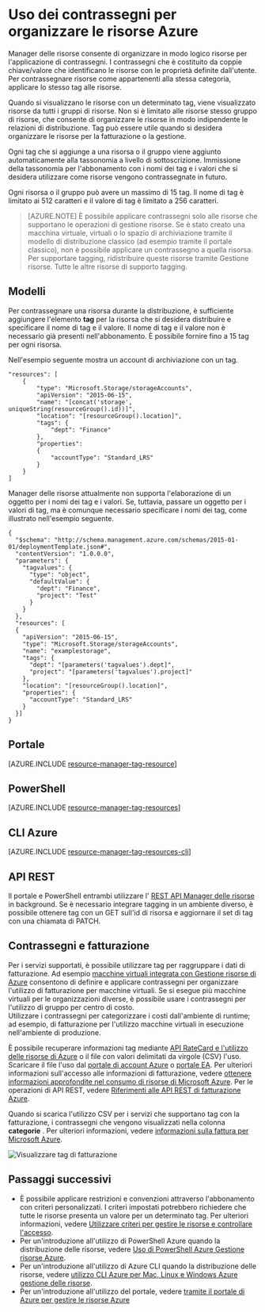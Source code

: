 <properties
    pageTitle="Uso dei contrassegni per organizzare le risorse Azure | Microsoft Azure"
    description="Viene illustrato come applicare contrassegni per organizzare le risorse per la fatturazione e la gestione."
    services="azure-resource-manager"
    documentationCenter=""
    authors="tfitzmac"
    manager="timlt"
    editor="tysonn"/>

<tags
    ms.service="azure-resource-manager"
    ms.workload="multiple"
    ms.tgt_pltfrm="AzurePortal"
    ms.devlang="na"
    ms.topic="article"
    ms.date="10/08/2016"
    ms.author="tomfitz"/>


# <a name="using-tags-to-organize-your-azure-resources"></a>Uso dei contrassegni per organizzare le risorse Azure

Manager delle risorse consente di organizzare in modo logico risorse per l'applicazione di contrassegni. I contrassegni che è costituito da coppie chiave/valore che identificano le risorse con le proprietà definite dall'utente. Per contrassegnare risorse come appartenenti alla stessa categoria, applicare lo stesso tag alle risorse.

Quando si visualizzano le risorse con un determinato tag, viene visualizzato risorse da tutti i gruppi di risorse. Non si è limitato alle risorse stesso gruppo di risorse, che consente di organizzare le risorse in modo indipendente le relazioni di distribuzione. Tag può essere utile quando si desidera organizzare le risorse per la fatturazione o la gestione.

Ogni tag che si aggiunge a una risorsa o il gruppo viene aggiunto automaticamente alla tassonomia a livello di sottoscrizione. Immissione della tassonomia per l'abbonamento con i nomi dei tag e i valori che si desidera utilizzare come risorse vengono contrassegnate in futuro.

Ogni risorsa o il gruppo può avere un massimo di 15 tag. Il nome di tag è limitato ai 512 caratteri e il valore di tag è limitato a 256 caratteri.

> [AZURE.NOTE] È possibile applicare contrassegni solo alle risorse che supportano le operazioni di gestione risorse. Se è stato creato una macchina virtuale, virtuali o lo spazio di archiviazione tramite il modello di distribuzione classico (ad esempio tramite il portale classico), non è possibile applicare un contrassegno a quella risorsa. Per supportare tagging, ridistribuire queste risorse tramite Gestione risorse. Tutte le altre risorse di supporto tagging.

## <a name="templates"></a>Modelli

Per contrassegnare una risorsa durante la distribuzione, è sufficiente aggiungere l'elemento **tag** per la risorsa che si desidera distribuire e specificare il nome di tag e il valore. Il nome di tag e il valore non è necessario già presenti nell'abbonamento. È possibile fornire fino a 15 tag per ogni risorsa.

Nell'esempio seguente mostra un account di archiviazione con un tag.

    "resources": [
        {
            "type": "Microsoft.Storage/storageAccounts",
            "apiVersion": "2015-06-15",
            "name": "[concat('storage', uniqueString(resourceGroup().id))]",
            "location": "[resourceGroup().location]",
            "tags": {
                "dept": "Finance"
            },
            "properties": 
            {
                "accountType": "Standard_LRS"
            }
        }
    ]

Manager delle risorse attualmente non supporta l'elaborazione di un oggetto per i nomi dei tag e i valori. Se, tuttavia, passare un oggetto per i valori di tag, ma è comunque necessario specificare i nomi dei tag, come illustrato nell'esempio seguente.

    {
      "$schema": "http://schema.management.azure.com/schemas/2015-01-01/deploymentTemplate.json#",
      "contentVersion": "1.0.0.0",
      "parameters": {
        "tagvalues": {
          "type": "object",
          "defaultValue": {
            "dept": "Finance",
            "project": "Test"
          }
        }
      },
      "resources": [
      {
        "apiVersion": "2015-06-15",
        "type": "Microsoft.Storage/storageAccounts",
        "name": "examplestorage",
        "tags": {
          "dept": "[parameters('tagvalues').dept]",
          "project": "[parameters('tagvalues').project]"
        },
        "location": "[resourceGroup().location]",
        "properties": {
          "accountType": "Standard_LRS"
        }
      }]
    }


## <a name="portal"></a>Portale

[AZURE.INCLUDE [resource-manager-tag-resource](../includes/resource-manager-tag-resources.md)]

## <a name="powershell"></a>PowerShell

[AZURE.INCLUDE [resource-manager-tag-resources](../includes/resource-manager-tag-resources-powershell.md)]

## <a name="azure-cli"></a>CLI Azure

[AZURE.INCLUDE [resource-manager-tag-resources-cli](../includes/resource-manager-tag-resources-cli.md)]

## <a name="rest-api"></a>API REST

Il portale e PowerShell entrambi utilizzare l' [REST API Manager delle risorse](https://msdn.microsoft.com/library/azure/dn848368.aspx) in background. Se è necessario integrare tagging in un ambiente diverso, è possibile ottenere tag con un GET sull'id di risorsa e aggiornare il set di tag con una chiamata di PATCH.


## <a name="tags-and-billing"></a>Contrassegni e fatturazione

Per i servizi supportati, è possibile utilizzare tag per raggruppare i dati di fatturazione. Ad esempio [macchine virtuali integrata con Gestione risorse di Azure](./virtual-machines/virtual-machines-windows-compare-deployment-models.md) consentono di definire e applicare contrassegni per organizzare l'utilizzo di fatturazione per macchine virtuali. Se si esegue più macchine virtuali per le organizzazioni diverse, è possibile usare i contrassegni per l'utilizzo di gruppo per centro di costo.  
Utilizzare i contrassegni per categorizzare i costi dall'ambiente di runtime; ad esempio, di fatturazione per l'utilizzo macchine virtuali in esecuzione nell'ambiente di produzione.

È possibile recuperare informazioni tag mediante [API RateCard e l'utilizzo delle risorse di Azure](billing-usage-rate-card-overview.md) o il file con valori delimitati da virgole (CSV) l'uso. Scaricare il file l'uso dal [portale di account Azure](https://account.windowsazure.com/) o [portale EA](https://ea.azure.com). Per ulteriori informazioni sull'accesso alle informazioni di fatturazione, vedere [ottenere informazioni approfondite nel consumo di risorse di Microsoft Azure](billing-usage-rate-card-overview.md). Per le operazioni di API REST, vedere [Riferimenti alle API REST di fatturazione Azure](https://msdn.microsoft.com/library/azure/1ea5b323-54bb-423d-916f-190de96c6a3c).

Quando si scarica l'utilizzo CSV per i servizi che supportano tag con la fatturazione, i contrassegni che vengono visualizzati nella colonna **categorie** . Per ulteriori informazioni, vedere [informazioni sulla fattura per Microsoft Azure](billing/billing-understand-your-bill.md).

![Visualizzare tag di fatturazione](./media/resource-group-using-tags/billing_csv.png)

## <a name="next-steps"></a>Passaggi successivi

- È possibile applicare restrizioni e convenzioni attraverso l'abbonamento con criteri personalizzati. I criteri impostati potrebbero richiedere che tutte le risorse presenta un valore per un determinato tag. Per ulteriori informazioni, vedere [Utilizzare criteri per gestire le risorse e controllare l'accesso](resource-manager-policy.md).
- Per un'introduzione all'utilizzo di PowerShell Azure quando la distribuzione delle risorse, vedere [Uso di PowerShell Azure Gestione risorse Azure](./powershell-azure-resource-manager.md).
- Per un'introduzione all'utilizzo di Azure CLI quando la distribuzione delle risorse, vedere [utilizzo CLI Azure per Mac, Linux e Windows Azure gestione delle risorse](./xplat-cli-azure-resource-manager.md).
- Per un'introduzione all'utilizzo del portale, vedere [tramite il portale di Azure per gestire le risorse Azure](./azure-portal/resource-group-portal.md)  
